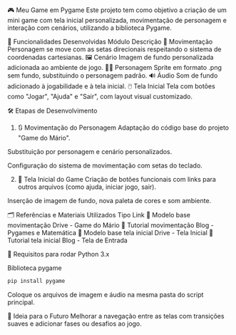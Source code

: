 🎮 Meu Game em Pygame
Este projeto tem como objetivo a criação de um mini game com tela inicial personalizada, movimentação de personagem e interação com cenários, utilizando a biblioteca Pygame.

📌 Funcionalidades Desenvolvidas
Módulo	Descrição
🧍 Movimentação	Personagem se move com as setas direcionais respeitando o sistema de coordenadas cartesianas.
🖼️ Cenário	Imagem de fundo personalizada adicionada ao ambiente de jogo.
🧑‍🎨 Personagem	Sprite em formato .png sem fundo, substituindo o personagem padrão.
🔊 Áudio	Som de fundo adicionado à jogabilidade e à tela inicial.
🖱️ Tela Inicial	Tela com botões como "Jogar", "Ajuda" e "Sair", com layout visual customizado.

🛠️ Etapas de Desenvolvimento
1. 🔃 Movimentação do Personagem
Adaptação do código base do projeto "Game do Mário".

Substituição por personagem e cenário personalizados.

Configuração do sistema de movimentação com setas do teclado.

2. 🏁 Tela Inicial do Game
Criação de botões funcionais com links para outros arquivos (como ajuda, iniciar jogo, sair).

Inserção de imagem de fundo, nova paleta de cores e som ambiente.

🗂️ Referências e Materiais Utilizados
Tipo	Link
🔗 Modelo base movimentação	Drive - Game do Mário
📝 Tutorial movimentação	Blog - Pygames e Matemática
🔗 Modelo base tela inicial	Drive - Tela Inicial
📝 Tutorial tela inicial	Blog - Tela de Entrada

🧾 Requisitos para rodar
Python 3.x

Biblioteca pygame

```bash
pip install pygame
```
Coloque os arquivos de imagem e áudio na mesma pasta do script principal.

🚀 Ideia para o Futuro
Melhorar a navegação entre as telas com transições suaves e adicionar fases ou desafios ao jogo.

